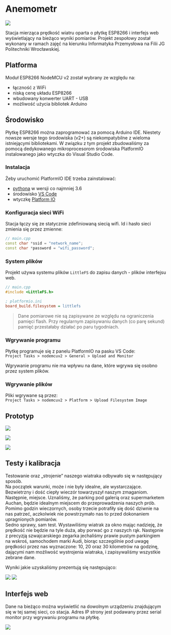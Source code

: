 # Anemometr
![](images/diagram_white.png)

Stacja mierząca prędkość wiatru oparta o płytkę ESP8266 i interfejs web wyświetlający na bieżąco wyniki pomiarów.
Projekt zespołowy został wykonany w ramach zajęć na kierunku Informatyka Przemysłowa na Filii JG Politechniki Wrocławskiej.

## Platforma
Moduł ESP8266 NodeMCU v2 został wybrany ze względu na:
- łączność z WiFi
- niską cenę układu ESP8266
- wbudowany konwerter UART - USB
- możliwość użycia bibliotek Arduino

## Środowisko
Płytkę ESP8266 można zaprogramować za pomocą Arduino IDE. Niestety nowsze wersje tego środowiska (v2+) są niekompatybilne z wieloma istniejącymi bibliotekami. W związku z tym projekt zbudowaliśmy za pomocą dedykowanego mikroprocesorom środowiska PlatformIO instalowanego jako wtyczka do Visual Studio Code.

### Instalacja
Żeby uruchomić PlatformIO IDE trzeba zainstalować:
- [pythona](https://www.python.org/downloads/) w wersji co najmniej 3.6
- środowisko [VS Code](https://code.visualstudio.com/download)
- wtyczkę [Platform IO](https://docs.platformio.org/en/latest/integration/ide/vscode.html#ide-vscode)

### Konfiguracja sieci WiFi

Stacja łączy się ze statycznie zdefiniowaną siecią wifi. Id i hasło sieci zmienia się przez zmienne:
```cpp
// main.cpp
const char *ssid = "network_name";
const char *password = "wifi_password";
```

### System plików
Projekt używa systemu plików `LittleFS` do zapisu danych - plików interfejsu web. 
```cpp
// main.cpp
#include <LittleFS.h>
```
```ini
; platformio.ini
board_build.filesystem = littlefs
```

>Dane pomiarowe nie są zapisywane ze względu na ograniczenia pamięci flash. Przy regularnym zapisywaniu danych (co parę sekund) pamięć przestałaby działać po paru tygodniach.

### Wgrywanie programu
Płytkę programuje się z panelu PlatformIO na pasku VS Code:  
`Project Tasks > nodemcuv2 > General > Upload and Monitor`

Wgrywanie programu nie ma wpływu na dane, które wgrywa się osobno przez system plików.

### Wgrywanie plików
Pliki wgrywane są przez:  
`Project Tasks > nodemcuv2 > Platform > Upload Filesystem Image`

## Prototyp
<!-- schemat układu -->
![](images/Crkt.png)

![](images/top_down.jpg)

![](images/side.jpg)

## Testy i kalibracja
Testowanie oraz „strojenie” naszego wiatraka odbywało się w następujący sposób.  
Na początek warunki, może i nie były idealne, ale wystarczające. Bezwietrzny i dość ciepły wieczór towarzyszył naszym zmaganiom.  
Następnie, miejsce. Uznaliśmy, że parking pod galerią oraz supermarketem Auchan, będzie idealnym miejscem do przeprowadzenia naszych prób. Pomimo godzin wieczornych, osoby trzecie potrafiły się dość dziwnie na nas patrzeć, aczkolwiek nie powstrzymało nas to przed dokonaniem upragnionych pomiarów.  
Sedno sprawy, sam test. Wystawiliśmy wiatrak za okno mając nadzieję, że prędkość nie będzie na tyle duża, aby porwać go z naszych rąk. Następnie z precyzją szwajcarskiego zegarka jechaliśmy prawie pustym parkingiem na wskroś, samochodem marki Audi, biorąc szczególnie pod uwagę prędkości przez nas wyznaczone: 10, 20 oraz 30 kilometrów na godzinę, dającymi nam możliwość wystrojenia wiatraka, i zapisywaliśmy wszystkie zebrane dane.

Wyniki jakie uzyskaliśmy prezentują się następująco:
<!-- zebrane dane -->
![](images/skoroszyt.jpg)
![](images/wykres.jpg)

## Interfejs web
Dane na bieżąco można wyświetlić na dowolnym urządzeniu znajdującym się w tej samej sieci, co stacja. Adres IP strony jest podawany przez serial monitor przy wgrywaniu programu na płytkę.

![](images/image5.png)
